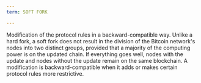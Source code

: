 ```yaml
---
term: SOFT FORK

---
```

Modification of the protocol rules in a backward-compatible way. Unlike a hard fork, a soft fork does not result in the division of the Bitcoin network's nodes into two distinct groups, provided that a majority of the computing power is on the updated chain. If everything goes well, nodes with the update and nodes without the update remain on the same blockchain. A modification is backward-compatible when it adds or makes certain protocol rules more restrictive.